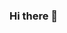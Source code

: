 ### Hi there 👋

<!--
**yinkamac/yinkamac** is a ✨ _special_ ✨ repository because its `README.md` (this file) appears on your GitHub profile.

Here are some ideas to get you started:
